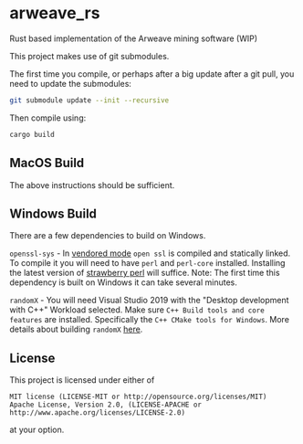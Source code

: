 # arweave_rs
Rust based implementation of the Arweave mining software (WIP)

This project makes use of git submodules.

The first time you compile, or perhaps after a big update after a git pull, you need to update the submodules:

```bash
git submodule update --init --recursive
```
Then compile using:
```bash 
cargo build
```
## MacOS Build
The above instructions should be sufficient.

## Windows Build
There are a few dependencies to build on Windows.

`openssl-sys` - In [vendored mode](https://docs.rs/openssl/latest/openssl/) `open ssl` is compiled and statically linked. To compile it you will need to have `perl` and `perl-core` installed. Installing the latest version of [strawberry perl](https://strawberryperl.com/releases.html) will suffice. Note: The first time this dependency is built on Windows it can take several minutes.

`randomX` - You will need Visual Studio 2019 with the "Desktop development with C++" Workload selected. Make sure `C++ Build tools and core features` are installed. Specifically the `C++ CMake tools for Windows`. More details about building `randomX` [here](https://github.com/ThePeopleOfTheNetwork/arweave-rs-randomx/tree/e35dbf5803f9e9580710efa89ecb1c32fdc510f5?tab=readme-ov-file#randomx-rs).

## License
This project is licensed under either of

    MIT license (LICENSE-MIT or http://opensource.org/licenses/MIT)
    Apache License, Version 2.0, (LICENSE-APACHE or http://www.apache.org/licenses/LICENSE-2.0)

at your option.
